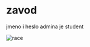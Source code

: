 # zavod
jmeno i heslo admina je student

![race](https://user-images.githubusercontent.com/47101340/118934841-1c18b880-b94b-11eb-8871-eeb09ef08965.png)
